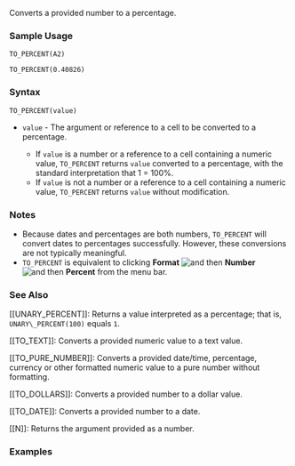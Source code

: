 Converts a provided number to a percentage.

### Sample Usage

`TO_PERCENT(A2)`

`TO_PERCENT(0.40826)`

### Syntax

`TO_PERCENT(value)`

* `value` - The argument or reference to a cell to be converted to a percentage.

  + If `value` is a number or a reference to a cell containing a numeric value, `TO_PERCENT` returns `value` converted to a percentage, with the standard interpretation that 1 = 100%.
  + If `value` is not a number or a reference to a cell containing a numeric value, `TO_PERCENT` returns `value` without modification.

### Notes

* Because dates and percentages are both numbers, `TO_PERCENT` will convert dates to percentages successfully. However, these conversions are not typically meaningful.
* `TO_PERCENT` is equivalent to clicking **Format** ![and then](//lh3.googleusercontent.com/QbWcYKta5vh_4-OgUeFmK-JOB0YgLLoGh69P478nE6mKdfpWQniiBabjF7FVoCVXI0g=h36) **Number** ![and then](//lh3.googleusercontent.com/QbWcYKta5vh_4-OgUeFmK-JOB0YgLLoGh69P478nE6mKdfpWQniiBabjF7FVoCVXI0g=h36) **Percent** from the menu bar.

### See Also

[[UNARY_PERCENT]]: Returns a value interpreted as a percentage; that is, `UNARY\_PERCENT(100)` equals `1`.

[[TO_TEXT]]: Converts a provided numeric value to a text value.

[[TO_PURE_NUMBER]]: Converts a provided date/time, percentage, currency or other formatted numeric value to a pure number without formatting.

[[TO_DOLLARS]]: Converts a provided number to a dollar value.

[[TO_DATE]]: Converts a provided number to a date.

[[N]]: Returns the argument provided as a number.

### Examples